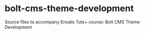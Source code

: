 # bolt-cms-theme-development
Source files to accompany Envato Tuts+ course: Bolt CMS Theme Development
